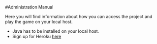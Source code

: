 #Administration Manual

Here you will find information about how you can access the project and play the game on your local host.
+ Java has to be installed on your local host.
+ Sign up for Heroku [here](https://www.heroku.com/)

